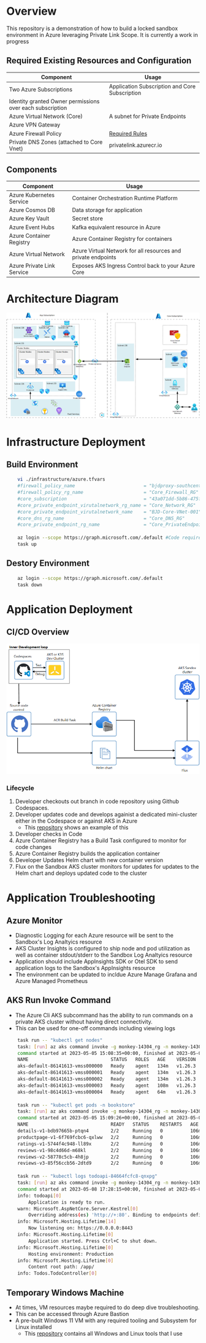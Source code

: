 # Overview

This repository is a demonstration of how to build a locked sandbox environment in Azure leveraging Private Link Scope. It is currently a work in progress

## Required Existing Resources and Configuration
Component | Usage
--------------- | --------------- 
| Two Azure Subscriptions | Application Subscription and Core Subscription |
| Identity granted Owner permissions over each subscription |
| Azure Virtual Network (Core) | A subnet for Private Endpoints |
| Azure VPN Gateway | |
| Azure Firewall Policy | [Required Rules](https://github.com/briandenicola/kubernetes-cluster-setup/blob/main/infrastructure/prereqs/azuredeploy.template.json)
| Private DNS Zones (attached to Core Vnet) | privatelink.azurecr.io |


## Components
Component | Usage
------ | ------
Azure Kubernetes Service | Container Orchestration Runtime Platform  
Azure Cosmos DB | Data storage for application 
Azure Key Vault | Secret store 
Azure Event Hubs | Kafka equivalent resource in Azure
Azure Container Registry | Azure Container Registry for containers
Azure Virtual Network  | Azure Virtual Network for all resources and private endpoints
Azure Private Link Service | Exposes AKS Ingress Control back to your Azure Core

# Architecture Diagram
![overview](./assets/environment.png)

# Infrastructure Deployment 
## Build Environment
```bash
    vi ./infrastructure/azure.tfvars
    #firewall_policy_name                         = "bjdproxy-southcentral-policy"
    #firewall_policy_rg_name                      = "Core_Firewall_RG"
    #core_subscription                            = "43a071dd-5b86-475f-960b-59f814e4f070"
    #core_private_endpoint_virutalnetwork_rg_name = "Core_Network_RG"
    #core_private_endpoint_virutalnetwork_name    = "BJD-Core-VNet-001"
    #core_dns_rg_name                             = "Core_DNS_RG"
    #core_private_endpoint_rg_name                = "Core_PrivateEndpoints_RG"

    az login --scope https://graph.microsoft.com/.default #Code requires AAD permissions 
    task up
```
## Destory Environment
```bash
    az login --scope https://graph.microsoft.com/.default
    task down
```

# Application Deployment
## CI/CD Overview
![overview](./assets/cicd.png)

### Lifecycle
1. Developer checkouts out branch in code repository using Github Codespaces.
1. Developer updates code and develops againist a dedicated mini-cluster either in the Codespace or against AKS in Azure
    * This [repository](https://github.com/briandenicola/codespaces-developer-demo) shows an example of this
1. Developer checks in Code
1. Azure Container Registry has a Build Task configured to monitor for code changes
1. Azure Container Registry builds the application container
1. Developer Updates Helm chart with new container version
1. Flux on the Sandbox AKS cluster monitors for updates for updates to the Helm chart and deploys updated code to the cluster

# Application Troubleshooting 
##  Azure Monitor
* Diagnostic Logging for each Azure resource will be sent to the Sandbox's Log Analtyics resource 
* AKS Cluster Insights is configured to ship node and pod utilization as well as container stdout/stderr to the Sandbox Log Analtyics resource
* Application should include AppInsights SDK or Otel SDK to send application logs to the Sandbox's AppInsights resource
* The environment can be updated to incldue Azure Manage Grafana and Azure Managed Prometheus 

## AKS Run Invoke Command
* The Azure Cli AKS subcommand has the ability to run commands on a private AKS cluster without having direct connectivity.  
* This can be used for one-off commands including viewing logs
```bash
    task run -- "kubectl get nodes" 
    task: [run] az aks command invoke -g monkey-14304_rg -n monkey-14304-aks --command 'kubectl get nodes'
    command started at 2023-05-05 15:08:35+00:00, finished at 2023-05-05 15:08:36+00:00 with exitcode=0
    NAME                              STATUS   ROLES   AGE    VERSION
    aks-default-86141613-vmss000000   Ready    agent   134m   v1.26.3
    aks-default-86141613-vmss000001   Ready    agent   134m   v1.26.3
    aks-default-86141613-vmss000002   Ready    agent   134m   v1.26.3
    aks-default-86141613-vmss000003   Ready    agent   108m   v1.26.3
    aks-default-86141613-vmss000004   Ready    agent   64m    v1.26.3

    task run -- "kubectl get pods -n bookstore" 
    task: [run] az aks command invoke -g monkey-14304_rg -n monkey-14304-aks --command 'kubectl get pods -n bookstore'
    command started at 2023-05-05 15:09:26+00:00, finished at 2023-05-05 15:09:27+00:00 with exitcode=0
    NAME                              READY   STATUS    RESTARTS   AGE
    details-v1-bdb97665b-ptqn4        2/2     Running   0          106m
    productpage-v1-6f769fcbc6-qxlww   2/2     Running   0          106m
    ratings-v1-5744f4c948-ll89x       2/2     Running   0          106m
    reviews-v1-98c4d66d-m68kl         2/2     Running   0          106m
    reviews-v2-58778c5cb-4h8jp        2/2     Running   0          106m
    reviews-v3-85f56ccb56-2dtd9       2/2     Running   0          106m

    task run -- "kubectl logs todoapi-84664fcfc8-qnxpg"
    task: [run] az aks command invoke -g monkey-14304_rg -n monkey-14304-aks --command "kubectl logs todoapi-84664fcfc8-qnxpg"
    command started at 2023-05-08 17:28:15+00:00, finished at 2023-05-08 17:28:16+00:00 with exitcode=0
    info: todoapi[0]
        Application is ready to run.
    warn: Microsoft.AspNetCore.Server.Kestrel[0]
        Overriding address(es) 'http://+:80'. Binding to endpoints defined via IConfiguration and/or UseKestrel() instead.
    info: Microsoft.Hosting.Lifetime[14]
        Now listening on: https://0.0.0.0:8443
    info: Microsoft.Hosting.Lifetime[0]
        Application started. Press Ctrl+C to shut down.
    info: Microsoft.Hosting.Lifetime[0]
        Hosting environment: Production
    info: Microsoft.Hosting.Lifetime[0]
        Content root path: /app/
    info: Todos.TodoController[0]
```

## Temporary Windows Machine
* At times, VM resources maybe required to do deep dive troubleshooting.  
* This can be accessed through Azure Bastion
* A pre-built Windows 11 VM with any required tooling and Subsystem for Linux installed
    * This [repository](https://github.com/briandenicola/tooling) contains all Windows and Linux tools that I use